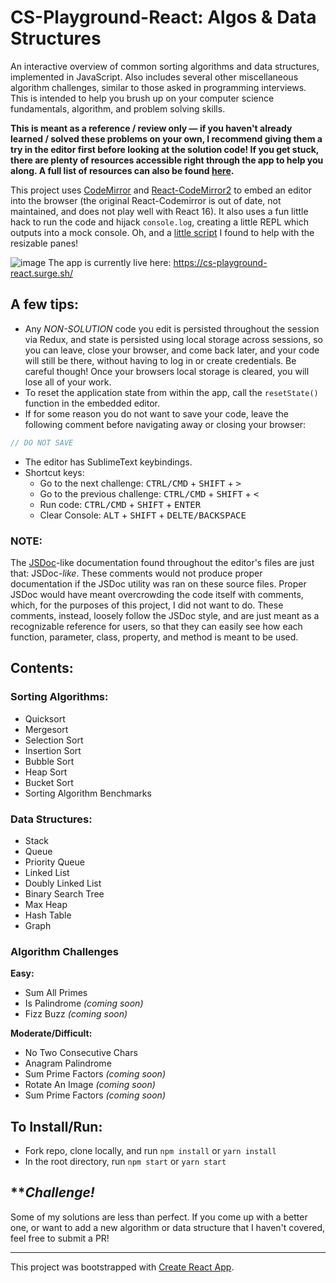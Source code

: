# CS-Playground-React: Algos & Data Structures

An interactive overview of common sorting algorithms and data structures, implemented in JavaScript. Also includes several other miscellaneous algorithm challenges, similar to those asked in programming interviews. This is intended to help you brush up on your computer science fundamentals, algorithm, and problem solving skills.

__This is meant as a reference / review only &mdash; if you haven't already learned / solved these problems on your own, I recommend giving them a try in the editor first before looking at the solution code! If you get stuck, there are plenty of resources accessible right through the app to help you along. A full list of resources can also be found [here](https://github.com/no-stack-dub-sack/cs-playground-react/blob/master/RESOURCES.md).__

This project uses [CodeMirror](https://codemirror.net/) and [React-CodeMirror2](https://github.com/scniro/react-codemirror2/) to embed an editor into the browser (the original React-Codemirror is out of date, not maintained, and does not play well with React 16). It also uses a fun little hack to run the code and hijack `console.log`, creating a little REPL which outputs into a mock console. Oh, and a [little script](https://github.com/lingtalfi/simpledrag) I found to help with the resizable panes!

![image](https://user-images.githubusercontent.com/18563015/32872296-fe5a79c6-ca53-11e7-9fd4-446ea6b516cc.png)
The app is currently live here: https://cs-playground-react.surge.sh/

## A few tips:
- Any _NON-SOLUTION_ code you edit is persisted throughout the session via Redux, and state is persisted using local storage across sessions, so you can leave, close your browser, and come back later, and your code will still be there, without having to log in or create credentials. Be careful though! Once your browsers local storage is cleared, you will lose all of your work.
- To reset the application state from within the app, call the `resetState()` function in the embedded editor.
- If for some reason you do not want to save your code, leave the following comment before navigating away or closing your browser:
```js
// DO NOT SAVE
```
- The editor has SublimeText keybindings.
- Shortcut keys:
  - Go to the next challenge: <kbd>CTRL/CMD</kbd> + <kbd>SHIFT</kbd> + <kbd>></kbd>
  - Go to the previous challenge: <kbd>CTRL/CMD</kbd> + <kbd>SHIFT</kbd> + <kbd><</kbd>
  - Run code: <kbd>CTRL/CMD</kbd> + <kbd>SHIFT</kbd> + <kbd>ENTER</kbd>
  - Clear Console: <kbd>ALT</kbd> + <kbd>SHIFT</kbd> + <kbd>DELTE/BACKSPACE</kbd>

### NOTE:
The [JSDoc](https://github.com/jsdoc3/jsdoc)-like documentation found throughout the editor's files are just that: JSDoc-_like_. These comments would not produce proper documentation if the JSDoc utility was ran on these source files. Proper JSDoc would have meant overcrowding the code itself with comments, which, for the purposes of this project, I did not want to do. These comments, instead, loosely follow the JSDoc style, and are just meant as a recognizable reference for users, so that they can easily see how each function, parameter, class, property, and method is meant to be used.

## Contents:
### Sorting Algorithms:
- Quicksort
- Mergesort
- Selection Sort
- Insertion Sort
- Bubble Sort
- Heap Sort
- Bucket Sort
- Sorting Algorithm Benchmarks

### Data Structures:
- Stack
- Queue
- Priority Queue
- Linked List
- Doubly Linked List
- Binary Search Tree
- Max Heap
- Hash Table
- Graph

### Algorithm Challenges
**Easy:**
- Sum All Primes
- Is Palindrome _(coming soon)_
- Fizz Buzz _(coming soon)_

**Moderate/Difficult:**
- No Two Consecutive Chars
- Anagram Palindrome
- Sum Prime Factors _(coming soon)_
- Rotate An Image _(coming soon)_
- Sum Prime Factors _(coming soon)_

## To Install/Run:
- Fork repo, clone locally, and run `npm install` or `yarn install`
- In the root directory, run `npm start` or `yarn start`

## \*\*_Challenge!_
Some of my solutions are less than perfect. If you come up with a better one, or want to add a new algorithm or data structure that I haven't covered, feel free to submit a PR!

***

This project was bootstrapped with [Create React App](https://github.com/facebookincubator/create-react-app).

<kbd><kbd><kbd><kbd><kbd><kbd><kbd><kbd><kbd><kbd><kbd><kbd><kbd><kbd><kbd><kbd><kbd><kbd><kbd><kbd><kbd><kbd><kbd><kbd><kbd><kbd><kbd><kbd><kbd><kbd><kbd><kbd><kbd><kbd>
